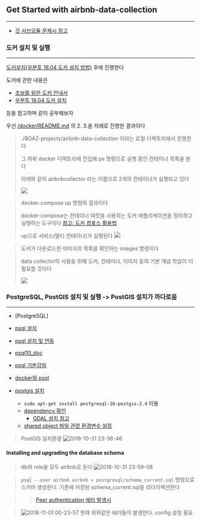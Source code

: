 ## Get Started with airbnb-data-collection
-------------------------

- [깃 서브모듈 문제시 참고](http://blog.naver.com/PostView.nhn?blogId=tommybee&logNo=220840604103&parentCategoryNo=&categoryNo=90&viewDate=&isShowPopularPosts=true&from=search)


### 도커 설치 및 실행
-------------------------------
[도커설치(우분투 18.04 도커 설치 방법)](https://blog.cosmosfarm.com/archives/248/%EC%9A%B0%EB%B6%84%ED%88%AC-18-04-%EB%8F%84%EC%BB%A4-docker-%EC%84%A4%EC%B9%98-%EB%B0%A9%EB%B2%95/) 후에 진행한다

도커에 관한 내용은 

- [초보를 위한 도커 안내서](https://subicura.com/2017/01/19/docker-guide-for-beginners-1.html) 
- [우분투 18.04 도커 설치](https://blog.cosmosfarm.com/archives/248/%EC%9A%B0%EB%B6%84%ED%88%AC-18-04-%EB%8F%84%EC%BB%A4-docker-%EC%84%A4%EC%B9%98-%EB%B0%A9%EB%B2%95/)


등을 참고하며 같이 공부해보자

우선 [/docker/README.md](https://github.com/tomslee/airbnb-data-collection/blob/462bac4719c6cddae586d3b23f6f9a5fd2fd3693/docker/README.md) 의 2. 3.을 차례로 진행한 결과이다

> ./BOAZ-projects/airbnb-data-collection 이라는 로컬 디렉토리에서 진행한다
>
> 그 하위 docker 디렉토리에 진입해 ps 명령으로 실행 중인 컨테이너 목록을 본다
>
> 아래와 같이 airbnbcollector 라는 이름으로 2개의 컨테이너가 실행되고 있다
>
> ![](https://user-images.githubusercontent.com/38183218/47371747-4d915f00-d723-11e8-8e7a-a6ba44386c61.png)

>  docker-compose up 명령의 결과이다
>
>  docker-compose는 컨테이너 여럿을 사용하는 도커 애플리케이션을 정의하고 실행하는 도구이다 [참고: 도커 컴포스 활용법](http://raccoonyy.github.io/docker-usages-for-dev-environment-setup/)
>
> up으로 서비스(멀티 컨테이너)가 실행된다
>![](https://user-images.githubusercontent.com/38183218/47370961-d27b7900-d721-11e8-81a2-18aa5c077d4b.png)

> 도커가 다운로드한 이미지의 목록을 확인하는 images 명령이다
>
> data collector의 사용을 위해 도커, 컨테이너, 이미지 등의 기본 개념 학습이 더 필요할 것이다
>
>![](https://user-images.githubusercontent.com/38183218/47371748-4e29f580-d723-11e8-9230-1aef26720657.png)


### PostgreSQL, PostGIS 설치 및 실행 -> PostGIS 설치가 까다로움
---------------------
 - [PostgreSQL]
  - [psql 설치](http://moomini.tistory.com/88)
  - [psql 설치 및 연동](https://wikidocs.net/7385)
  - [psql10_doc](http://postgresql.kr/docs/10/)
  - [psql 기본강좌](http://www.gurubee.net/postgresql/basic)
  - [docker와 psql](http://postgresql.kr/blog/docker_postgresql.html)
  
- [postgis 설치](http://paintitcode.tistory.com/35)
  - ``` sudo apt-get install postgresql-10-postgis-2.4 ``` 이용
  - [dependency 확인](https://postgis.net/docs/manual-2.4/postgis-ko_KR.html#install_short_version)
    - [GDAL 설치 참고](http://ngee.tistory.com/350)
  - [shared object 파일 관련 환경변수 설정](http://adnoctum.tistory.com/541)

> PostGIS 설치환경
> ![2018-10-31 23-36-46](https://user-images.githubusercontent.com/38183218/47796467-be5dfa00-dd67-11e8-9d17-ca6c989b32c0.png)

#### Installing and upgrading the database schema
> db와 role을 모두 airbnb로 둔다
> ![2018-10-31 23-59-08](https://user-images.githubusercontent.com/38183218/47797615-067e1c00-dd6a-11e8-9a44-58f00a40a3a0.png)

> ```psql --user airbnb airbnb < postgresql/schema_current.sql``` 명령으로 스키마 생성한다. 기존에 저장된 schema_current.sql을 리다이렉션한다

>> [Peer authentication 에러 발생시](http://zipeya.tistory.com/entry/postgresql-DB%EC%83%9D%EC%84%B1-%EB%B0%8F-%EC%A0%91%EC%86%8D-%EC%8B%9C-Peer-authentication%EC%97%90%EB%9F%AC-%EB%B0%9C%EC%83%9D-%EC%8B%9C-%ED%95%B4%EC%95%BC%ED%95%A0-%EA%B2%83)

> ![2018-11-01 00-23-57](https://user-images.githubusercontent.com/38183218/47798998-b8b6e300-dd6c-11e8-8348-b6425f83665d.png)
> 현재 위와같은 에러들이 발생한다. config 설정 필요



